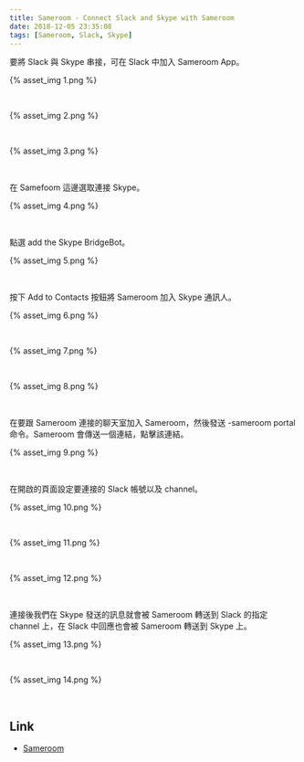 ```yaml
---
title: Sameroom - Connect Slack and Skype with Sameroom
date: 2018-12-05 23:35:08
tags: [Sameroom, Slack, Skype]
---
```


要將 Slack 與 Skype 串接，可在 Slack 中加入 Sameroom App。  

<!-- More -->

{% asset_img 1.png %}

<br/>


{% asset_img 2.png %}

<br/>


{% asset_img 3.png %}

<br/>


在 Samefoom 這邊選取連接 Skype。  

{% asset_img 4.png %}

<br/>


點選 add the Skype BridgeBot。  

{% asset_img 5.png %}

<br/>


按下 Add to Contacts 按鈕將 Sameroom 加入 Skype 通訊人。  

{% asset_img 6.png %}

<br/>


{% asset_img 7.png %}

<br/>


{% asset_img 8.png %}

<br/>


在要跟 Sameroom 連接的聊天室加入 Sameroom，然後發送 -sameroom portal 命令。Sameroom 會傳送一個連結，點擊該連結。  

{% asset_img 9.png %}

<br/>


在開啟的頁面設定要連接的 Slack 帳號以及 channel。  

{% asset_img 10.png %}

<br/>


{% asset_img 11.png %}

<br/>


{% asset_img 12.png %}

<br/>


連接後我們在 Skype 發送的訊息就會被 Sameroom 轉送到 Slack 的指定 channel 上，在 Slack 中回應也會被 Sameroom 轉送到 Skype 上。  

{% asset_img 13.png %}

<br/>


{% asset_img 14.png %}

<br/>


Link
----
* [Sameroom](https://sameroom.io/)
